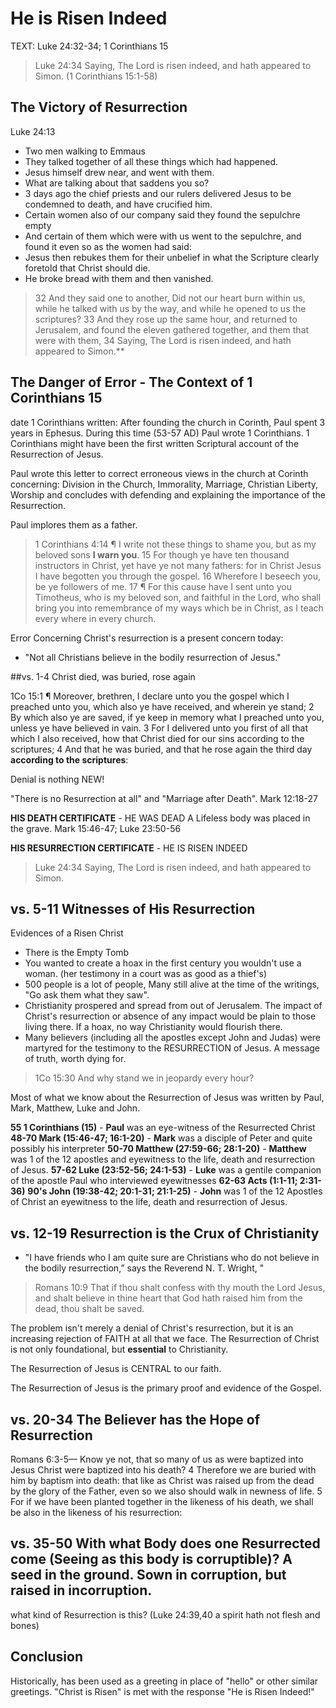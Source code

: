 # He is Risen Indeed
TEXT: Luke 24:32-34; 1 Corinthians 15

> Luke 24:34 Saying, The Lord is risen indeed, and hath appeared to Simon. (1 Corinthians 15:1-58)

## The Victory of Resurrection

Luke 24:13 
- Two men walking to Emmaus
- They talked together of all these things which had happened. 
- Jesus himself drew near, and went with them.
- What are talking about that saddens you so?
- 3 days ago the chief priests and our rulers delivered Jesus to be condemned to death, and have crucified him.
- Certain women also of our company said they found the sepulchre empty
- And certain of them which were with us went to the sepulchre, and found it even so as the women had said: 
- Jesus then rebukes them for their unbelief in what the Scripture clearly foretold that Christ should die.
- He broke bread with them and then vanished.

> 32 And they said one to another, Did not our heart burn within us, while he talked with us by the way, and while he opened to us the scriptures? 33 And they rose up the same hour, and returned to Jerusalem, and found the eleven gathered together, and them that were with them, 34 Saying, The Lord is risen indeed, and hath appeared to Simon.**

## The Danger of Error - The Context of 1 Corinthians 15

date 1 Corinthians written: After founding the church in Corinth, Paul spent 3 years in Ephesus. During this time (53-57 AD) Paul wrote 1 Corinthians. 1 Corinthians might have been the first written Scriptural account of the Resurrection of Jesus.

Paul wrote this letter to correct erroneous views in the church at Corinth concerning: Division in the Church, Immorality, Marriage, Christian Liberty, Worship and concludes with defending and explaining the importance of the Resurrection.

Paul implores them as a father.

> 1 Corinthians 4:14 ¶ I write not these things to shame you, but as my beloved sons **I warn you**. 15 For though ye have ten thousand instructors in Christ, yet have ye not many fathers: for in Christ Jesus I have begotten you through the gospel. 16 Wherefore I beseech you, be ye followers of me. 17 ¶ For this cause have I sent unto you Timotheus, who is my beloved son, and faithful in the Lord, who shall bring you into remembrance of my ways which be in Christ, as I teach every where in every church.

Error Concerning Christ's resurrection is a present concern today:

- "Not all Christians believe in the bodily resurrection of Jesus."

##vs. 1-4 Christ died, was buried, rose again

1Co 15:1 ¶ Moreover, brethren, I declare unto you the gospel which I preached unto you, which also ye have received, and wherein ye stand; 2 By which also ye are saved, if ye keep in memory what I preached unto you, unless ye have believed in vain. 3 For I delivered unto you first of all that which I also received, how that Christ died for our sins according to the scriptures; 4 And that he was buried, and that he rose again the third day **according to the scriptures**:

Denial is nothing NEW!

"There is no Resurrection at all" and "Marriage after Death". Mark 12:18-27

**HIS DEATH CERTIFICATE** - HE WAS DEAD
A Lifeless body was placed in the grave. Mark 15:46-47; Luke 23:50-56

**HIS RESURRECTION CERTIFICATE** - HE IS RISEN INDEED
> Luke 24:34 Saying, The Lord is risen indeed, and hath appeared to Simon.

## vs. 5-11 Witnesses of His Resurrection

Evidences of a Risen Christ

- There is the Empty Tomb
- You wanted to create a hoax in the first century you wouldn't use a woman. (her testimony in a court was as good as a thief's)
- 500 people is a lot of people, Many still alive at the time of the writings, "Go ask them what they saw".
- Christianity prospered and spread from out of Jerusalem. The impact of Christ's resurrection or absence of any impact would be plain to those living there. If a hoax, no way Christianity would flourish there.
- Many believers (including all the apostles except John and Judas) were martyred for the testimony to the RESURRECTION of Jesus. A message of truth, worth dying for.

> 1Co 15:30 And why stand we in jeopardy every hour?

Most of what we know about the Resurrection of Jesus was written by Paul, Mark, Matthew, Luke and John.

**55 1 Corinthians (15)** - **Paul** was an eye-witness of the Resurrected Christ
**48-70 Mark (15:46-47; 16:1-20)** - **Mark** was a disciple of Peter and quite possibly his interpreter
**50-70 Matthew (27:59-66; 28:1-20)** - **Matthew** was 1 of the 12 apostles and eyewitness to the life, death and resurrection of Jesus.
**57-62 Luke (23:52-56; 24:1-53)** - **Luke** was a gentile companion of the apostle Paul who interviewed eyewitnesses
**62-63 Acts (1:1-11; 2:31-36)**
**90's John (19:38-42; 20:1-31; 21:1-25)** - **John** was 1 of the 12 Apostles of Christ an eyewitness to the life, death and resurrection of Jesus.

## vs. 12-19 Resurrection is the Crux of Christianity

-  "I have friends who I am quite sure are Christians who do not believe in the bodily resurrection,” says the Reverend N. T. Wright, "

> Romans 10:9 That if thou shalt confess with thy mouth the Lord Jesus, and shalt believe in thine heart that God hath raised him from the dead, thou shalt be saved.

The problem isn't merely a denial of Christ's resurrection, but it is an increasing rejection of FAITH at all that we face. The Resurrection of Christ is not only foundational, but **essential** to Christianity.

The Resurrection of Jesus is CENTRAL to our faith.

The Resurrection of Jesus is the primary proof and evidence of the Gospel.

## vs. 20-34 The Believer has the Hope of Resurrection

Romans 6:3-5&mdash; Know ye not, that so many of us as were baptized into Jesus Christ were baptized into his death? 4 Therefore we are buried with him by baptism into death: that like as Christ was raised up from the dead by the glory of the Father, even so we also should walk in newness of life. 5 For if we have been planted together in the likeness of his death, we shall be also in the likeness of his resurrection:

## vs. 35-50 With what Body does one Resurrected come (Seeing as this body is corruptible)? A seed in the ground. Sown in corruption, but raised in incorruption.

what kind of Resurrection is this? (Luke 24:39,40 a spirit hath not flesh and bones)

## Conclusion

Historically, has been used as a greeting in place of "hello" or other similar greetings. "Christ is Risen" is met with the response "He is Risen Indeed!"